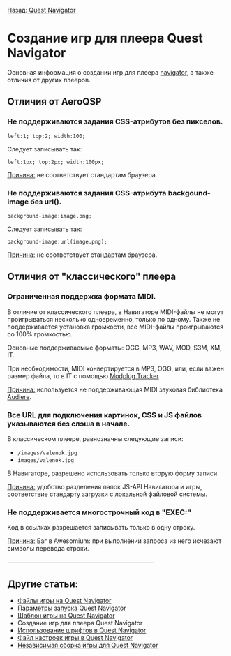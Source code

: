 [Назад: Quest Navigator](../../navigator.md)

# Создание игр для плеера Quest Navigator

Основная информация о создании игр для плеера [navigator](../../navigator.md), а также отличия от других плееров.

## Отличия от AeroQSP

### Не поддерживаются задания CSS-атрибутов без пикселов.

`left:1; top:2; width:100;`

Следует записывать так:

`left:1px; top:2px; width:100px;`

<u>Причина:</u> не соответствует стандартам браузера.

### Не поддерживаются задания CSS-атрибута backgound-image без url().

`background-image:image.png;`

Следует записывать так:

`background-image:url(image.png);`

<u>Причина:</u> не соответствует стандартам браузера.

## Отличия от "классического" плеера

### Ограниченная поддержка формата MIDI.

В отличие от классического плеера, в Навигаторе MIDI-файлы не могут проигрываться несколько одновременно, только по одному. Также не поддерживается установка громкости, все MIDI-файлы проигрываются со 100% громкостью.

Основные поддерживаемые форматы: OGG, MP3, WAV, MOD, S3M, XM, IT.

При необходимости, MIDI конвертируется в MP3, OGG, или, если важен размер файла, то в IT с помощью [Modplug Tracker](http://sourceforge.net/projects/modplug/)

<u>Причина:</u> используется не поддерживающая MIDI звуковая библиотека [Audiere](http://audiere.sourceforge.net/).

### Все URL для подключения картинок, CSS и JS файлов указываются без слэша в начале.

В классическом плеере, равнозначны следующие записи:

* `/images/valenok.jpg`
* `images/valenok.jpg`

В Навигаторе, разрешено использовать только вторую форму записи.

<u>Причина:</u> удобство разделения папок JS-API Навигатора и игры, соответствие стандарту загрузки с локальной файловой системы.

### Не поддерживается многострочный код в "EXEC:"

Код в ссылках разрешается записывать только в одну строку.

<u>Причина:</u> Баг в Awesomium: при выполнении запроса из него исчезают символы перевода строки.

————————————————————————

## Другие статьи:

*  [Файлы игры на Quest Navigator](../navigator_game_files.md)
*  [Параметры запуска Quest Navigator](../navigator_command_line.md)
*  [Шаблон игры на Quest Navigator](../navigator_game_template.md)
*  Создание игр для плеера Quest Navigator
*  [Использование шрифтов в Quest Navigator](../ispolzovanie_shriftov_v_quest_navigator.md)
*  [Файл настроек игры в Quest Navigator](../fajl_nastroek_igry_v_quest_navigator.md)
*  [Независимая сборка игры для Quest Navigator](../navigator_standalone.md)
